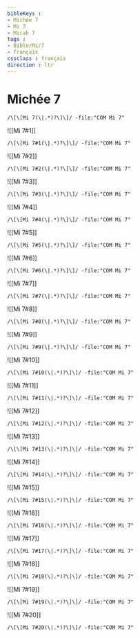 ```yaml
---
bibleKeys : 
- Michée 7
- Mi 7
- Micah 7
tags : 
- Bible/Mi/7
- français
cssclass : français
direction : ltr
---
```


# Michée 7

```query
/\[\[Mi 7(\|.*)?\]\]/ -file:"COM Mi 7"
```



![[Mi 7#1]]

```query
/\[\[Mi 7#1(\|.*)?\]\]/ -file:"COM Mi 7"
```

![[Mi 7#2]]

```query
/\[\[Mi 7#2(\|.*)?\]\]/ -file:"COM Mi 7"
```

![[Mi 7#3]]

```query
/\[\[Mi 7#3(\|.*)?\]\]/ -file:"COM Mi 7"
```

![[Mi 7#4]]

```query
/\[\[Mi 7#4(\|.*)?\]\]/ -file:"COM Mi 7"
```

![[Mi 7#5]]

```query
/\[\[Mi 7#5(\|.*)?\]\]/ -file:"COM Mi 7"
```

![[Mi 7#6]]

```query
/\[\[Mi 7#6(\|.*)?\]\]/ -file:"COM Mi 7"
```

![[Mi 7#7]]

```query
/\[\[Mi 7#7(\|.*)?\]\]/ -file:"COM Mi 7"
```

![[Mi 7#8]]

```query
/\[\[Mi 7#8(\|.*)?\]\]/ -file:"COM Mi 7"
```

![[Mi 7#9]]

```query
/\[\[Mi 7#9(\|.*)?\]\]/ -file:"COM Mi 7"
```

![[Mi 7#10]]

```query
/\[\[Mi 7#10(\|.*)?\]\]/ -file:"COM Mi 7"
```

![[Mi 7#11]]

```query
/\[\[Mi 7#11(\|.*)?\]\]/ -file:"COM Mi 7"
```

![[Mi 7#12]]

```query
/\[\[Mi 7#12(\|.*)?\]\]/ -file:"COM Mi 7"
```

![[Mi 7#13]]

```query
/\[\[Mi 7#13(\|.*)?\]\]/ -file:"COM Mi 7"
```

![[Mi 7#14]]

```query
/\[\[Mi 7#14(\|.*)?\]\]/ -file:"COM Mi 7"
```

![[Mi 7#15]]

```query
/\[\[Mi 7#15(\|.*)?\]\]/ -file:"COM Mi 7"
```

![[Mi 7#16]]

```query
/\[\[Mi 7#16(\|.*)?\]\]/ -file:"COM Mi 7"
```

![[Mi 7#17]]

```query
/\[\[Mi 7#17(\|.*)?\]\]/ -file:"COM Mi 7"
```

![[Mi 7#18]]

```query
/\[\[Mi 7#18(\|.*)?\]\]/ -file:"COM Mi 7"
```

![[Mi 7#19]]

```query
/\[\[Mi 7#19(\|.*)?\]\]/ -file:"COM Mi 7"
```

![[Mi 7#20]]

```query
/\[\[Mi 7#20(\|.*)?\]\]/ -file:"COM Mi 7"
```

